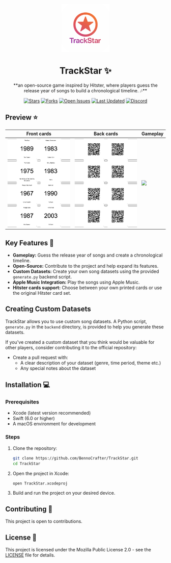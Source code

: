<p align="center">
  <img src="assets/RoundedIcon.png" width="150" height="150" alt="Posterfy Logo">
</p>

<div align="center">
    <h1>TrackStar ✨</h1>
    **an open-source game inspired by Hitster, where players guess the release year of songs to build a chronological timeline. 🎶**

   [![Stars](https://img.shields.io/github/stars/BennoCrafter/TrackStar?style=social)](https://github.com/BennoCrafter/TrackStar)
   [![Forks](https://img.shields.io/github/forks/BennoCrafter/TrackStar?style=social)](https://github.com/BennoCrafter/TrackStar)
   [![Open Issues](https://img.shields.io/github/issues/BennoCrafter/TrackStar)](https://github.com/BennoCrafter/TrackStar/issues)
   [![Last Updated](https://img.shields.io/github/last-commit/BennoCrafter/TrackStar)](https://github.com/BennoCrafter/TrackStar/commits/main)
   [![Discord](https://img.shields.io/discord/1363885525991165984)](https://discord.gg/JNu7qXGpzV)
</div>


## Preview ⭐️
| Front cards | Back cards | Gameplay |
|------------|------------|----------|
| <img src="assets/screenshots/dataset/qr_codes.png" width="250"> | <img src="assets/screenshots/dataset/song_cards.png" width="250"> | <img src="assets/screenshots/gameplay.png" width="250"> |

## Key Features 🚀

*   **Gameplay:** Guess the release year of songs and create a chronological timeline.
*   **Open-Source:**  Contribute to the project and help expand its features.
*   **Custom Datasets:** Create your own song datasets using the provided `generate.py` backend script.
*   **Apple Music Integration:** Play the songs using Apple Music.
*   **Hitster cards support:** Choose between your own printed cards or use the original Hitster card set.

## Creating Custom Datasets

TrackStar allows you to use custom song datasets. A Python script, `generate.py` in the `backend` directory, is provided to help you generate these datasets.

If you've created a custom dataset that you think would be valuable for other players, consider contributing it to the official repository:

- Create a pull request with:
   - A clear description of your dataset (genre, time period, theme etc.)
   - Any special notes about the dataset


## Installation 💻

### Prerequisites

*   Xcode (latest version recommended)
*   Swift (6.0 or higher)
*   A macOS environment for development

### Steps

1.  Clone the repository:

    ```bash
    git clone https://github.com/BennoCrafter/TrackStar.git
    cd TrackStar
    ```

2.  Open the project in Xcode:

    ```bash
    open TrackStar.xcodeproj
    ```

3.  Build and run the project on your desired device.

## Contributing 🤝

This project is open to contributions.

## License 📝

This project is licensed under the Mozilla Public License 2.0 - see the [LICENSE](LICENSE) file for details.

